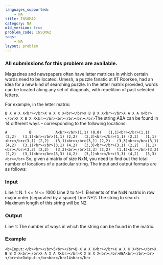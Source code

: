 ```yaml
---
languages_supported:
    - NA
title: INSOMA2
category: NA
old_version: true
problem_code: INSOMA2
tags:
    - NA
layout: problem
---
```

###  All submissions for this problem are available. 

Magazines and newspapers often have letter matrices in which certain words need to be located. Umesh, a puzzle fanatic at IIT Roorkee, had an idea for a new kind of searching puzzle. In the letter matrix provided, words can be located along any set of diagonals, with repetition of past selected letters.

For example, in the letter matrix:

`B X A X X<br></br>X A X X X<br></br>X B B X X<br></br>X A X A X<br></br>X X B X X<br></br><br></br><br></br>`The string ABA can be found in 14 different ways – corresponding to the following locations:

`A	        B	        A<br></br>(1,1)	(0,0)	(1,1)<br></br>(1,1)	(2,2)	(3,1)<br></br>(1,1)	(2,2)	(3,3)<br></br>(1,1)	(2,2)	(1,1)<br></br>(3,1)	(2,2)	(3,1)<br></br>(3,1)	(2,2)	(3,3)<br></br>(3,1)	(4,2)	(3,1)<br></br>(3,1)	(4,2)	(3,3)<br></br>(3,1)	(2,2)	(1,1)<br></br>(3,3)	(2,2)	(3,3)<br></br>(3,3)	(2,2)	(1,1)<br></br>(3,3)	(2,2)	(3,1)<br></br>(3,3)	(4,2)	(3,1)<br></br>(3,3)	(4,2)	(3,3)<br></br>` So, given a matrix of size NxN, you need to find out the total number of locations of a particular string. The input and output formats are as follows:

### Input

Line 1: N. 1 <= N <= 1000
 Line 2 to N+1: Elements of the NxN matrix in row major order (separated by a space)
 Line N+2: The string to search. Maximum length of this string will be N2.

### Output

Line 1: The number of ways in which the string can be found in the matrix.

### Example

`<b>Input:</b><br></br>5<br></br>B X A X X<br></br>X A X X X<br></br>X B B X X<br></br>X A X A X<br></br>X X B X X<br></br>ABA<br></br><br></br><b>Output:</b><br></br>14<br></br>`
